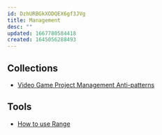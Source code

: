 ```yaml
---
id: DzhURBGkXODQEX6gf3JVg
title: Management
desc: ""
updated: 1667780584418
created: 1645056288493
---
```


## Collections

- [Video Game Project Management Anti-patterns](https://arxiv.org/abs/2202.06183)

## Tools

- [How to use Range](https://www.range.co/help/article/how-to-use-range)
